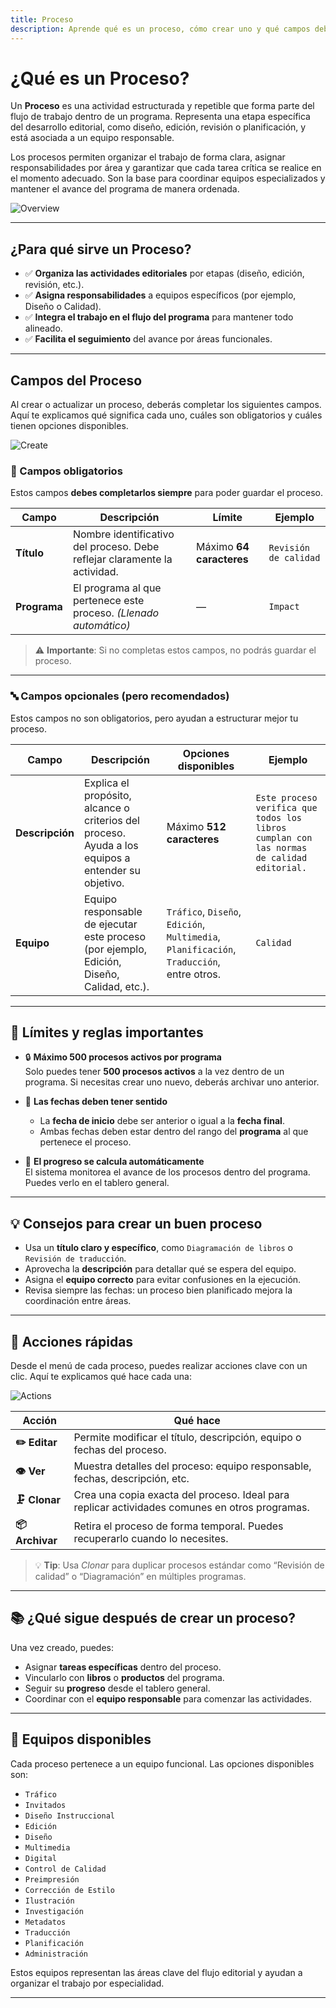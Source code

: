 ```yaml
---
title: Proceso
description: Aprende qué es un proceso, cómo crear uno y qué campos debes completar.
---
```


# ¿Qué es un Proceso?

Un **Proceso** es una actividad estructurada y repetible que forma parte del flujo de trabajo dentro de un programa. Representa una etapa específica del desarrollo editorial, como diseño, edición, revisión o planificación, y está asociada a un equipo responsable.

Los procesos permiten organizar el trabajo de forma clara, asignar responsabilidades por área y garantizar que cada tarea crítica se realice en el momento adecuado. Son la base para coordinar equipos especializados y mantener el avance del programa de manera ordenada.

![Overview](/images/en/projects/process/overview.webp)

---

## ¿Para qué sirve un Proceso?

- ✅ **Organiza las actividades editoriales** por etapas (diseño, edición, revisión, etc.).
- ✅ **Asigna responsabilidades** a equipos específicos (por ejemplo, Diseño o Calidad).
- ✅ **Integra el trabajo en el flujo del programa** para mantener todo alineado.
- ✅ **Facilita el seguimiento** del avance por áreas funcionales.

---

## Campos del Proceso

Al crear o actualizar un proceso, deberás completar los siguientes campos. Aquí te explicamos qué significa cada uno, cuáles son obligatorios y cuáles tienen opciones disponibles.

![Create](/images/en/projects/process/create.webp)

### 📌 Campos obligatorios

Estos campos **debes completarlos siempre** para poder guardar el proceso.

| Campo | Descripción | Límite | Ejemplo |
|------|-------------|--------|-------|
| **Título** | Nombre identificativo del proceso. Debe reflejar claramente la actividad. | Máximo **64 caracteres** | `Revisión de calidad` |
| **Programa** | El programa al que pertenece este proceso. *(Llenado automático)* | — | `Impact` |

> ⚠️ **Importante**: Si no completas estos campos, no podrás guardar el proceso.

---

### 🔤 Campos opcionales (pero recomendados)

Estos campos no son obligatorios, pero ayudan a estructurar mejor tu proceso.

| Campo | Descripción | Opciones disponibles | Ejemplo |
|------|-------------|------------------------|-------|
| **Descripción** | Explica el propósito, alcance o criterios del proceso. Ayuda a los equipos a entender su objetivo. | Máximo **512 caracteres** | `Este proceso verifica que todos los libros cumplan con las normas de calidad editorial.` |
| **Equipo** | Equipo responsable de ejecutar este proceso (por ejemplo, Edición, Diseño, Calidad, etc.). | `Tráfico`, `Diseño`, `Edición`, `Multimedia`, `Planificación`, `Traducción`, entre otros. | `Calidad` |

---

## 📏 Límites y reglas importantes

- 🔒 **Máximo 500 procesos activos por programa**  
  Solo puedes tener **500 procesos activos** a la vez dentro de un programa. Si necesitas crear uno nuevo, deberás archivar uno anterior.

- 📅 **Las fechas deben tener sentido**  
  - La **fecha de inicio** debe ser anterior o igual a la **fecha final**.
  - Ambas fechas deben estar dentro del rango del **programa** al que pertenece el proceso.

- 🔄 **El progreso se calcula automáticamente**  
  El sistema monitorea el avance de los procesos dentro del programa. Puedes verlo en el tablero general.

---

## 💡 Consejos para crear un buen proceso

- Usa un **título claro y específico**, como `Diagramación de libros` o `Revisión de traducción`.
- Aprovecha la **descripción** para detallar qué se espera del equipo.
- Asigna el **equipo correcto** para evitar confusiones en la ejecución.
- Revisa siempre las fechas: un proceso bien planificado mejora la coordinación entre áreas.

---

## 🚀 Acciones rápidas

Desde el menú de cada proceso, puedes realizar acciones clave con un clic. Aquí te explicamos qué hace cada una:

![Actions](/images/en/projects/process/actions.webp)

| Acción | Qué hace |
|--------|---------|
| **✏️ Editar** | Permite modificar el título, descripción, equipo o fechas del proceso. |
| **👁️ Ver** | Muestra detalles del proceso: equipo responsable, fechas, descripción, etc. |
| **🗜️ Clonar** | Crea una copia exacta del proceso. Ideal para replicar actividades comunes en otros programas. |
| **📦 Archivar** | Retira el proceso de forma temporal. Puedes recuperarlo cuando lo necesites. |

> 💡 **Tip**: Usa *Clonar* para duplicar procesos estándar como “Revisión de calidad” o “Diagramación” en múltiples programas.

---

## 📚 ¿Qué sigue después de crear un proceso?

Una vez creado, puedes:
- Asignar **tareas específicas** dentro del proceso.
- Vincularlo con **libros** o **productos** del programa.
- Seguir su **progreso** desde el tablero general.
- Coordinar con el **equipo responsable** para comenzar las actividades.

---

## 🧩 Equipos disponibles

Cada proceso pertenece a un equipo funcional. Las opciones disponibles son:

- `Tráfico`
- `Invitados`
- `Diseño Instruccional`
- `Edición`
- `Diseño`
- `Multimedia`
- `Digital`
- `Control de Calidad`
- `Preimpresión`
- `Corrección de Estilo`
- `Ilustración`
- `Investigación`
- `Metadatos`
- `Traducción`
- `Planificación`
- `Administración`

Estos equipos representan las áreas clave del flujo editorial y ayudan a organizar el trabajo por especialidad.

---

<!--
## 🔗 Lectura recomendada

- [¿Qué es una guía de cómo hacerlo?](https://diataxis.fr/how-to-guides/) – Aprende a estructurar documentación práctica y efectiva.
-->